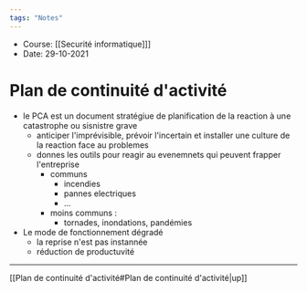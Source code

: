```yaml
---
tags: "Notes"
---
```


* Course: [[Securité informatique]]]
* Date: 29-10-2021 


# Plan de continuité d'activité

* le PCA est un document stratégiue de planification de la reaction à une catastrophe ou sisnistre grave 
	* anticiper l'imprévisible, prévoir l'incertain et installer une culture de la reaction face au problemes 
	* donnes les outils pour reagir au evenemnets qui peuvent frapper l'entreprise 
		* communs 
			* incendies
			* pannes electriques 
			* ...
		* moins communs : 
			* tornades, inondations, pandémies 
* Le mode de fonctionnement dégradé 
	* la reprise n'est pas instannée 
	* réduction de productuvité 




---
[[Plan de continuité d'activité#Plan de continuité d'activité|up]]
